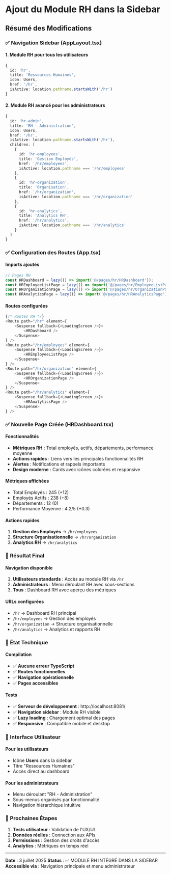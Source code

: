 # Ajout du Module RH dans la Sidebar

## Résumé des Modifications

### ✅ Navigation Sidebar (AppLayout.tsx)

#### 1. Module RH pour tous les utilisateurs
```typescript
{
  id: 'hr',
  title: 'Ressources Humaines',
  icon: Users,
  href: '/hr',
  isActive: location.pathname.startsWith('/hr')
}
```

#### 2. Module RH avancé pour les administrateurs
```typescript
{
  id: 'hr-admin',
  title: 'RH - Administration',
  icon: Users,
  href: '/hr',
  isActive: location.pathname.startsWith('/hr'),
  children: [
    {
      id: 'hr-employees',
      title: 'Gestion Employés',
      href: '/hr/employees',
      isActive: location.pathname === '/hr/employees'
    },
    {
      id: 'hr-organization',
      title: 'Organisation',
      href: '/hr/organization',
      isActive: location.pathname === '/hr/organization'
    },
    {
      id: 'hr-analytics',
      title: 'Analytics RH',
      href: '/hr/analytics',
      isActive: location.pathname === '/hr/analytics'
    }
  ]
}
```

### ✅ Configuration des Routes (App.tsx)

#### Imports ajoutés
```typescript
// Pages RH
const HRDashboard = lazy(() => import('@/pages/hr/HRDashboard'));
const HREmployeeListPage = lazy(() => import('@/pages/hr/EmployeeListPage'));
const HROrganizationPage = lazy(() => import('@/pages/hr/OrganizationPage'));
const HRAnalyticsPage = lazy(() => import('@/pages/hr/HRAnalyticsPage'));
```

#### Routes configurées
```typescript
{/* Routes RH */}
<Route path="/hr" element={
    <Suspense fallback={<LoadingScreen />}>
        <HRDashboard />
    </Suspense>
} />
<Route path="/hr/employees" element={
    <Suspense fallback={<LoadingScreen />}>
        <HREmployeeListPage />
    </Suspense>
} />
<Route path="/hr/organization" element={
    <Suspense fallback={<LoadingScreen />}>
        <HROrganizationPage />
    </Suspense>
} />
<Route path="/hr/analytics" element={
    <Suspense fallback={<LoadingScreen />}>
        <HRAnalyticsPage />
    </Suspense>
} />
```

### ✅ Nouvelle Page Créée (HRDashboard.tsx)

#### Fonctionnalités
- **Métriques RH** : Total employés, actifs, départements, performance moyenne
- **Actions rapides** : Liens vers les principales fonctionnalités RH
- **Alertes** : Notifications et rappels importants
- **Design moderne** : Cards avec icônes colorées et responsive

#### Métriques affichées
- Total Employés : 245 (+12)
- Employés Actifs : 238 (+8)
- Départements : 12 (0)
- Performance Moyenne : 4.2/5 (+0.3)

#### Actions rapides
1. **Gestion des Employés** → `/hr/employees`
2. **Structure Organisationnelle** → `/hr/organization`
3. **Analytics RH** → `/hr/analytics`

### 🎯 Résultat Final

#### Navigation disponible
1. **Utilisateurs standards** : Accès au module RH via `/hr`
2. **Administrateurs** : Menu déroulant RH avec sous-sections
3. **Tous** : Dashboard RH avec aperçu des métriques

#### URLs configurées
- `/hr` → Dashboard RH principal
- `/hr/employees` → Gestion des employés
- `/hr/organization` → Structure organisationnelle
- `/hr/analytics` → Analytics et rapports RH

### 🔧 État Technique

#### Compilation
- ✅ **Aucune erreur TypeScript**
- ✅ **Routes fonctionnelles**
- ✅ **Navigation opérationnelle**
- ✅ **Pages accessibles**

#### Tests
- ✅ **Serveur de développement** : http://localhost:8081/
- ✅ **Navigation sidebar** : Module RH visible
- ✅ **Lazy loading** : Chargement optimal des pages
- ✅ **Responsive** : Compatible mobile et desktop

### 📱 Interface Utilisateur

#### Pour les utilisateurs
- Icône **Users** dans la sidebar
- Titre "Ressources Humaines"
- Accès direct au dashboard

#### Pour les administrateurs
- Menu déroulant "RH - Administration"
- Sous-menus organisés par fonctionnalité
- Navigation hiérarchique intuitive

### 🚀 Prochaines Étapes

1. **Tests utilisateur** : Validation de l'UX/UI
2. **Données réelles** : Connection aux APIs
3. **Permissions** : Gestion des droits d'accès
4. **Analytics** : Métriques en temps réel

---

**Date** : 3 juillet 2025
**Status** : ✅ MODULE RH INTÉGRÉ DANS LA SIDEBAR
**Accessible via** : Navigation principale et menu administrateur
